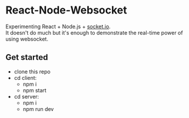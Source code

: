 # React-Node-Websocket
Experimenting React + Node.js + [socket.io](https://socket.io/).  
It doesn't do much but it's enough to demonstrate the real-time power of using websocket.  
## Get started
* clone this repo
* cd client:
  * npm i
  * npm start
* cd server:
  * npm i
  * npm run dev
  
